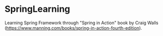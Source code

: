 # SpringLearning

Learning Spring Framework through "Spring in Action" book by Craig Walls (https://www.manning.com/books/spring-in-action-fourth-edition).
